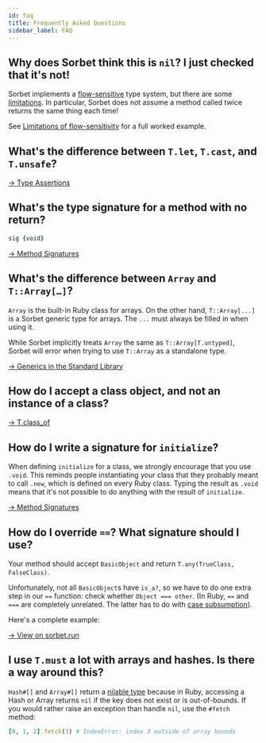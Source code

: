 ```yaml
---
id: faq
title: Frequently Asked Questions
sidebar_label: FAQ
---
```


## Why does Sorbet think this is `nil`? I just checked that it's not!

Sorbet implements a [flow-sensitive](flow-sensitive.md) type system, but there
are some [limitations](flow-sensitive.md#limitations-of-flow-sensitivity). In
particular, Sorbet does not assume a method called twice returns the same thing
each time!

See [Limitations of
flow-sensitivity](flow-sensitive.md#limitations-of-flow-sensitivity) for a full
worked example.

## What's the difference between `T.let`, `T.cast`, and `T.unsafe`?

[→ Type Assertions](type-assertions.md)

## What's the type signature for a method with no return?

```ruby
sig {void}
```

[→ Method Signatures](sigs.md)


## What's the difference between `Array` and `T::Array[…]`?

`Array` is the built-in Ruby class for arrays. On the other hand,
`T::Array[...]` is a Sorbet generic type for arrays. The `...` must always be
filled in when using it.

While Sorbet implicitly treats `Array` the same as `T::Array[T.untyped]`,
Sorbet will error when trying to use `T::Array` as a standalone type.

[→ Generics in the Standard Library](stdlib-generics.md)


## How do I accept a class object, and not an instance of a class?

[→ T.class_of](class-of.md)


## How do I write a signature for `initialize`?

When defining `initialize` for a class, we strongly encourage that you use
`.void`. This reminds people instantiating your class that they probably meant
to call `.new`, which is defined on every Ruby class. Typing the result as
`.void` means that it's not possible to do anything with the result of
`initialize`.

[→ Method Signatures](sigs.md)

## How do I override `==`? What signature should I use?

Your method should accept `BasicObject` and return `T.any(TrueClass,
FalseClass)`.

Unfortunately, not all `BasicObject`s have `is_a?`, so we have to do one extra
step in our `==` function: check whether `Object === other`. (In Ruby, `==` and
`===` are completely unrelated. The latter has to do with [case subsumption]).

[case subsumption]: https://stackoverflow.com/questions/3422223/vs-in-ruby

Here's a complete example:

<a href="https://sorbet.run/#%23%20typed%3A%20true%0A%0Aclass%20IntBox%0A%20%20extend%20T%3A%3ASig%0A%0A%20%20sig%20%7Breturns(Integer)%7D%0A%20%20attr_reader%20%3Aval%0A%20%20%0A%20%20sig%20%7Bparams(x%3A%20Integer).void%7D%0A%20%20def%20initialize(val)%0A%20%20%20%20%40val%20%3D%20val%0A%20%20end%0A%20%20%0A%20%20sig%20%7Bparams(other%3A%20BasicObject).returns(T.any(TrueClass%2C%20FalseClass))%7D%0A%20%20def%20%3D%3D(other)%0A%20%20%20%20return%20false%20unless%20Object%20%3D%3D%3D%20other%0A%20%20%20%20return%20false%20unless%20other.is_a%3F(IntBox)%0A%20%20%20%20return%20other.val%20%3D%3D%20val%0A%20%20end%0Aend">→ View on sorbet.run</a>


## I use `T.must` a lot with arrays and hashes. Is there a way around this?

`Hash#[]` and `Array#[]` return a [nilable type](nilable-types.md) because in
Ruby, accessing a Hash or Array returns `nil` if the key does not exist or is
out-of-bounds. If you would rather raise an exception than handle `nil`, use
the `#fetch` method:

```ruby
[0, 1, 2].fetch(3) # IndexError: index 3 outside of array bounds
```

